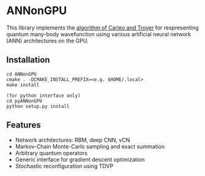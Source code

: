 ANNonGPU
========

This library implements the [algorithm of Carleo and Troyer](https://arxiv.org/abs/1606.02318) for respresenting quantum many-body wavefunction using various artificial neural network (ANN) architectures on the GPU.


Installation
------------

```
cd ANNonGPU
cmake . -DCMAKE_INSTALL_PREFIX=<e.g. $HOME/.local>
make install

(for python interface only)
cd pyANNonGPU
python setup.py install
```

Features
--------

 - Network architectures: RBM, deep CNN, vCN
 - Markov-Chain Monte-Carlo sampling and exact summation
 - Arbitrary quantum operators
 - Generic interface for gradient descent optimization
 - Stochastic reconfiguration using TDVP
